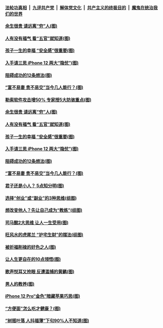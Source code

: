 

####  [法轮功真相](../../../../basic/blob/master/README.md?t=10290403) &nbsp;|&nbsp; [九评共产党](../../../../9ping.md/blob/master/README.md?t=10290403) &nbsp;|&nbsp; [解体党文化](../../../../jtdwh.md/blob/master/README.md?t=10290403)  &nbsp;|&nbsp; [共产主义的终极目的](../../../../gczydzjmd.md/blob/master/README.md?t=10290403) &nbsp;|&nbsp; [魔鬼在统治我们的世界](../../../../mgztzwmdsj.md/blob/master/README.md?t=10290403) 

#### [余生很贵 请远离“穷”人(图)](../pages/p8/950578.md?t=10290403) 

#### [人有没有福气 看“五官”就知道(图)](../pages/p8/950658.md?t=10290403) 

#### [孩子一生的幸福 “安全感”很重要(图)](../pages/p8/950093.md?t=10290403) 

#### [入手请三思 iPhone 12 两大“隐忧”(图)](../pages/p8/950580.md?t=10290403) 

#### [阻碍成功的12条想法(图)](../pages/p8/950260.md?t=10290403) 

#### [“富不易妻 贵不易交”当今几人能行？(图)](../pages/p8/950497.md?t=10290403) 

#### [勒索软件攻击增50% 专家授5大防骇重点(图)](../pages/p8/950573.md?t=10290403) 


#### [余生很贵 请远离“穷”人(图)](../pages/p8/950578.md?t=10290403) 

#### [人有没有福气 看“五官”就知道(图)](../pages/p8/950658.md?t=10290403) 

#### [孩子一生的幸福 “安全感”很重要(图)](../pages/p8/950093.md?t=10290403) 

#### [入手请三思 iPhone 12 两大“隐忧”(图)](../pages/p8/950580.md?t=10290403) 

#### [阻碍成功的12条想法(图)](../pages/p8/950260.md?t=10290403) 

#### [“富不易妻 贵不易交”当今几人能行？(图)](../pages/p8/950497.md?t=10290403) 

#### [君子还是小人？ 5点知分明(图)](../pages/p8/949155.md?t=10290403) 

#### [选择“创业”或“副业”的3种思维(组图)](../pages/p8/947359.md?t=10290403) 

#### [想改变他人？先让自己成为“教练”(组图)](../pages/p8/950290.md?t=10290403) 

#### [司马懿2大思维 让人一生受用(图)](../pages/p8/950293.md?t=10290403) 

#### [旺风水的虎尾兰 “护宅生财”的摆法(组图)](../pages/p8/950361.md?t=10290403) 

#### [被折福削禄的好色之人(图)](../pages/p8/950071.md?t=10290403) 

#### [让人生更自在的10点领悟(图)](../pages/p8/950286.md?t=10290403) 

#### [歌声悦耳又抢眼 反遭滥捕的黄鹂(图)](../pages/p8/950275.md?t=10290403) 

#### [男人的教养(图)](../pages/p8/949865.md?t=10290403) 

#### [iPhone 12 Pro“金色”暗藏苹果巧思(图)](../pages/p8/950267.md?t=10290403) 

#### [“方便面”怎么吃才健康？(图)](../pages/p8/949877.md?t=10290403) 

#### [“树摇叶落 人抖福薄”下句90%人不知道(图)](../pages/p8/950173.md?t=10290403) 

